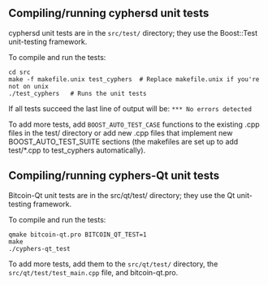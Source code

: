 Compiling/running cyphersd unit tests
------------------------------------

cyphersd unit tests are in the `src/test/` directory; they
use the Boost::Test unit-testing framework.

To compile and run the tests:

	cd src
	make -f makefile.unix test_cyphers  # Replace makefile.unix if you're not on unix
	./test_cyphers   # Runs the unit tests

If all tests succeed the last line of output will be:
`*** No errors detected`

To add more tests, add `BOOST_AUTO_TEST_CASE` functions to the existing
.cpp files in the test/ directory or add new .cpp files that
implement new BOOST_AUTO_TEST_SUITE sections (the makefiles are
set up to add test/*.cpp to test_cyphers automatically).


Compiling/running cyphers-Qt unit tests
---------------------------------------

Bitcoin-Qt unit tests are in the src/qt/test/ directory; they
use the Qt unit-testing framework.

To compile and run the tests:

	qmake bitcoin-qt.pro BITCOIN_QT_TEST=1
	make
	./cyphers-qt_test

To add more tests, add them to the `src/qt/test/` directory,
the `src/qt/test/test_main.cpp` file, and bitcoin-qt.pro.
